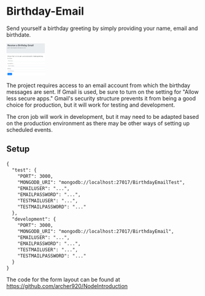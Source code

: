 # Birthday-Email

Send yourself a birthday greeting by simply providing your name, email and birthdate.  

<img src="images/BirthdayEmail.PNG" width="100">

The project requires access to an email account from which the birthday messages are sent.  If Gmail is used, be sure to turn on the setting for "Allow less secure apps."  Gmail's security structure prevents it from being a good choice for production, but it will work for testing and development.

The cron job will work in development, but it may need to be adapted based on the production environment as there may be other ways of setting up scheduled events.

## Setup

```
{
  "test": {
    "PORT": 3000,
    "MONGODB_URI": "mongodb://localhost:27017/BirthdayEmailTest",
    "EMAILUSER": "...",
    "EMAILPASSWORD": "...",
    "TESTMAILUSER": "...",
    "TESTMAILPASSWORD": "..."
  },
  "development": {
    "PORT": 3000,
    "MONGODB_URI": "mongodb://localhost:27017/BirthdayEmail",
    "EMAILUSER": "...",
    "EMAILPASSWORD": "...",
    "TESTMAILUSER": "...",
    "TESTMAILPASSWORD": "..."
  }
}
```




The code for the form layout can be found at https://github.com/archer920/NodeIntroduction
